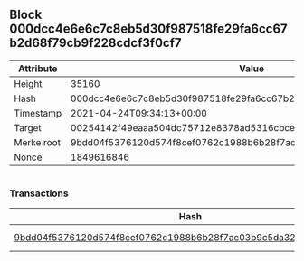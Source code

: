 ## Block 000dcc4e6e6c7c8eb5d30f987518fe29fa6cc67b2d68f79cb9f228cdcf3f0cf7

Attribute | Value
--- | ---
Height | 35160
Hash | 000dcc4e6e6c7c8eb5d30f987518fe29fa6cc67b2d68f79cb9f228cdcf3f0cf7
Timestamp | 2021-04-24T09:34:13+00:00
Target | 00254142f49eaaa504dc75712e8378ad5316cbcead634704b3734b6271167cc4
Merke root | 9bdd04f5376120d574f8cef0762c1988b6b28f7ac03b9c5da32bbcf9e94d918d
Nonce | 1849616846

```

```

### Transactions

Hash | Amount
--- | ---
[9bdd04f5376120d574f8cef0762c1988b6b28f7ac03b9c5da32bbcf9e94d918d](9bdd04f5376120d574f8cef0762c1988b6b28f7ac03b9c5da32bbcf9e94d918d.md) | 10.00000000 SKEPTI 
